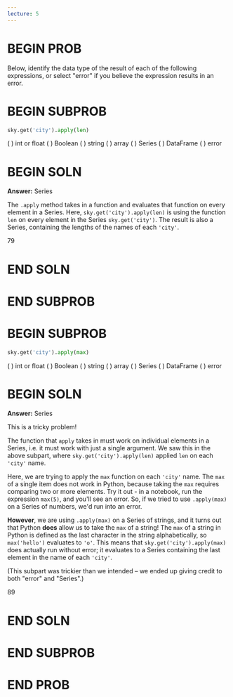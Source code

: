 ```yaml
---
lecture: 5
---
```


# BEGIN PROB

Below, identify the data type of the result of each of the following expressions, or select "error" if you believe the expression results in an error.

# BEGIN SUBPROB

```py
sky.get('city').apply(len)
```

( ) int or float
( ) Boolean
( ) string
( ) array
( ) Series
( ) DataFrame
( ) error

# BEGIN SOLN

**Answer:** Series

The `.apply` method takes in a function and evaluates that function on every element in a Series. Here, `sky.get('city').apply(len)` is using the function `len` on every element in the Series `sky.get('city')`. The result is also a Series, containing the lengths of the names of each `'city'`.

<average>79</average>

# END SOLN

# END SUBPROB

# BEGIN SUBPROB

```py
sky.get('city').apply(max)
```

( ) int or float
( ) Boolean
( ) string
( ) array
( ) Series
( ) DataFrame
( ) error

# BEGIN SOLN

**Answer:** Series

This is a tricky problem!

The function that `apply` takes in must work on individual elements in a Series, i.e. it must work with just a single argument. We saw this in the above subpart, where `sky.get('city').apply(len)` applied `len` on each `'city'` name.

Here, we are trying to apply the `max` function on each `'city'` name. The `max` of a single item does not work in Python, because taking the `max` requires comparing two or more elements. Try it out - in a notebook, run the expression `max(5)`, and you'll see an error. So, if we tried to use `.apply(max)` on a Series of numbers, we'd run into an error.

**However**, we are using `.apply(max)` on a Series of strings, and it turns out that Python **does** allow us to take the `max` of a string! The `max` of a string in Python is defined as the last character in the string alphabetically, so `max('hello')` evaluates to `'o'`. This means that `sky.get('city').apply(max)` does actually run without error; it evaluates to a Series containing the last element in the name of each `'city'`.

(This subpart was trickier than we intended – we ended up giving credit to both "error" and "Series".)

<average>89</average>

# END SOLN

# END SUBPROB

# END PROB